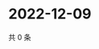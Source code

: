 # 2022-12-09

共 0 条

<!-- BEGIN WEIBO -->
<!-- 最后更新时间 Fri Dec 09 2022 09:10:02 GMT+0800 (China Standard Time) -->

<!-- END WEIBO -->
